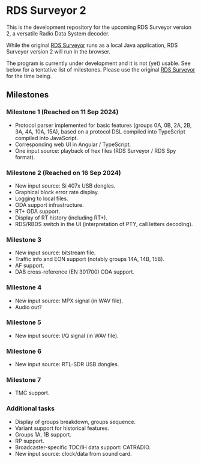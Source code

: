RDS Surveyor 2
==============

This is the development repository for the upcoming RDS Surveyor version 2, a versatile Radio Data System decoder.

While the original [RDS Surveyor](https://rds-surveyor.jacquet.xyz/) runs as a local Java application, RDS Surveyor version 2 will run in the browser.

The program is currently under development and it is not (yet) usable. See below for a tentative list of milestones. Please use the original [RDS Surveyor](https://rds-surveyor.jacquet.xyz/) for the time being.

## Milestones

### Milestone 1 (Reached on 11 Sep 2024)

* Protocol parser implemented for basic features (groups 0A, 0B, 2A, 2B, 3A, 4A, 10A, 15A), based on a protocol DSL compiled into TypeScript compiled into JavaScript.
* Corresponding web UI in Angular / TypeScript.
* One input source: playback of hex files (RDS Surveyor / RDS Spy format).

### Milestone 2 (Reached on 16 Sep 2024)

* New input source: Si 407x USB dongles.
* Graphical block error rate display.
* Logging to local files.
* ODA support infrastructure.
* RT+ ODA support.
* Display of RT history (including RT+).
* RDS/RBDS switch in the UI (interpretation of PTY, call letters decoding).

### Milestone 3

* New input source: bitstream file.
* Traffic info and EON support (notably groups 14A, 14B, 15B).
* AF support.
* DAB cross-reference (EN 301700) ODA support.

### Milestone 4

* New input source: MPX signal (in WAV file).
* Audio out?

### Milestone 5

* New input source: I/Q signal (in WAV file).

### Milestone 6

* New input source: RTL-SDR USB dongles.

### Milestone 7

* TMC support.

### Additional tasks

* Display of groups breakdown, groups sequence.
* Variant support for historical features.
* Groups 1A, 1B support.
* RP support.
* Broadcaster-specific TDC/IH data support: CATRADIO.
* New input source: clock/data from sound card.
